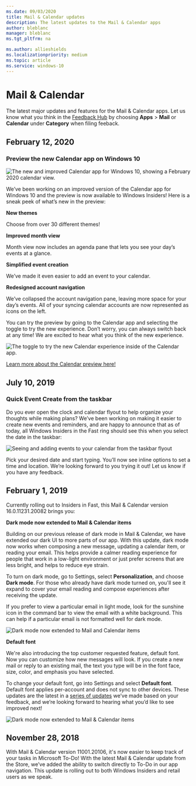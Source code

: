 ```yaml
---
ms.date: 09/03/2020
title: Mail & Calendar updates
description: The latest updates to the Mail & Calendar apps
author: bleblanc
manager: bleblanc
ms.tgt_pltfrm: na

ms.author: allieshields
ms.localizationpriority: medium
ms.topic: article
ms.service: windows-10
---
```


# Mail & Calendar 

The latest major updates and features for the Mail & Calendar apps. Let us know what you think in the [Feedback Hub](https://aka.ms/WIPFeedbackHub) by choosing **Apps** > **Mail** or **Calendar** under **Category** when filing feeback.

## February 12, 2020

### Preview the new Calendar app on Windows 10

![The new and improved Calendar app for Windows 10, showing a February 2020 calendar view.](images/new-calendar-preview.png)

We’ve been working on an improved version of the Calendar app for Windows 10 and the preview is now available to Windows Insiders! Here is a sneak peek of what’s new in the preview:

**New themes** 

Choose from over 30 different themes!

**Improved month view** 

Month view now includes an agenda pane that lets you see your day’s events at a glance.

**Simplified event creation** 

We’ve made it even easier to add an event to your calendar.

**Redesigned account navigation** 

We’ve collapsed the account navigation pane, leaving more space for your day’s events. All of your syncing calendar accounts are now represented as icons on the left.

You can try the preview by going to the Calendar app and selecting the toggle to try the new experience. Don’t worry, you can always switch back at any time! We are excited to hear what you think of the new experience.

![The toggle to try the new Calendar experience inside of the Calendar app.](images/new-calendar-toggle.png)

[Learn more about the Calendar preview here!](https://support.office.com/article/learn-more-about-the-calendar-preview-on-windows-10-db80d66d-8704-454b-a4ff-dd334e08abdf?ui=en-US&rs=en-SG&ad=SG)

## July 10, 2019

### Quick Event Create from the taskbar

Do you ever open the clock and calendar flyout to help organize your thoughts while making plans? We’ve been working on making it easier to create new events and reminders, and are happy to announce that as of today, all Windows Insiders in the Fast ring should see this when you select the date in the taskbar:

![Seeing and adding events to your calendar from the taskbar flyout](images/flyout-calendar.png)

Pick your desired date and start typing. You’ll now see inline options to set a time and location. We’re looking forward to you trying it out! Let us know if you have any feedback.

## February 1, 2019

Currently rolling out to Insiders in Fast, this Mail & Calendar version 16.0.11231.20082 brings you:

**Dark mode now extended to Mail & Calendar items**

Building on our previous release of dark mode in Mail & Calendar, we have extended our dark UI to more parts of our app. With this update, dark mode now works when composing a new message, updating a calendar item, or reading your email. This helps provide a calmer reading experience for people that work in a low-light environment or just prefer screens that are less bright, and helps to reduce eye strain.

To turn on dark mode, go to Settings, select **Personalization**, and choose **Dark mode**. For those who already have dark mode turned on, you'll see it expand to cover your email reading and compose experiences after receiving the update.

If you prefer to view a particular email in light mode, look for the sunshine icon in the command bar to view the email with a white background. This can help if a particular email is not formatted well for dark mode.

![Dark mode now extended to Mail and Calendar items](images/18329-5.jpg)

**Default font**

We're also introducing the top customer requested feature, default font. Now you can customize how new messages will look. If you create a new mail or reply to an existing mail, the text you type will be in the font face, size, color, and emphasis you have selected.  

To change your default font, go into Settings and select **Default font**. Default font applies per-account and does not sync to other devices. These updates are the latest in a [series of updates](https://support.office.com/article/what-s-new-in-mail-and-calendar-for-windows-10-9822b33c-b9ad-48bc-ac53-c1b6136e405b) we’ve made based on your feedback, and we’re looking forward to hearing what you’d like to see improved next!

![Dark mode now extended to Mail & Calendar items](images/18329-6.png)

## November 28, 2018

With Mail & Calendar version 11001.20106, it's now easier to keep track of your tasks in Microsoft To-Do! With the latest Mail & Calendar update from the Store, we’ve added the ability to switch directly to To-Do in our app navigation. This update is rolling out to both Windows Insiders and retail users as we speak.


